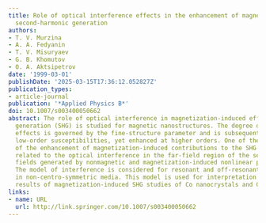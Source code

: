 ```yaml
---
title: Role of optical interference effects in the enhancement of magnetization-induced
  second-harmonic generation
authors:
- T. V. Murzina
- A. A. Fedyanin
- T. V. Misuryaev
- G. B. Khomutov
- O. A. Aktsipetrov
date: '1999-03-01'
publishDate: '2025-03-15T17:36:12.052827Z'
publication_types:
- article-journal
publication: '*Applied Physics B*'
doi: 10.1007/s003400050662
abstract: The role of optical interference in magnetization-induced effects in second-harmonic
  generation (SHG) is studied for magnetic nanostructures. The degree of magnetization-induced
  effects is governed by the fine-structure parameter and is subsequently small in
  low-order susceptibilities, yet enhanced at higher orders. One of the mechanisms
  of the enhancement of magnetization-induced contributions to the SHG intensity is
  related to the optical interference in the far-field region of the second-harmonic
  fields generated by nonmagnetic and magnetization-induced nonlinear polarizations.
  The model of interference is considered for resonant and off-resonant conditions
  in non-centro-symmetric media. This model is used for interpretation of experimental
  results of magnetization-induced SHG studies of Co nanocrystals and Gd monolayers.
links:
- name: URL
  url: http://link.springer.com/10.1007/s003400050662
---
```

